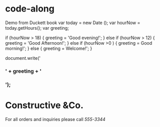 # code-along
Demo from Duckett book
var today = new Date ();
var hourNow = today.getHours();
var greeting;

if (hourNow > 18) {
    greeting = 'Good evening!';
} else if (hourNow > 12) {
    greeting = 'Good Afternoon!';
} else if (hourNow >0 ) {
    greeting = Good morning!';
} else {
    greeting = Welcome!';
}

document.write('<h3>' + greeting + '<h3>');

<!DOCTYPE html>
<html>
  <head>
     <title>Constructive &amp; Co. </title>
     <link rel="stylesheet" href="css/c01.css" />
     </head>
     <body>
       <h1>Constructive &amp;Co.</h1>
       <script src="js/add-content.js"></script>
       <p>For all orders and inquiries please call
         <em>555-3344</em></p>
     </body>    
     </html>